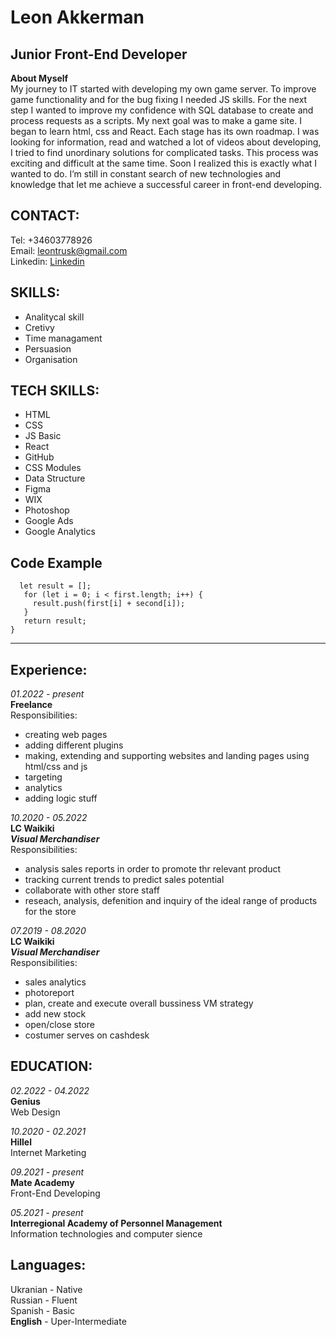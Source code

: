 # Leon Akkerman
## Junior Front-End Developer  
**About Myself**  
My journey to IT started with developing my own game server. To improve game functionality and for the bug fixing I needed JS skills. For the next step I wanted to improve my confidence with SQL database to create and process requests as a scripts. My next goal was to make a game site. I began to learn html, css and React. Each stage has its own roadmap. I was looking for information, read and watched a lot of videos about developing, I tried to find unordinary solutions for complicated tasks. This process was exciting and difficult at the same time.
Soon I realized this is exactly what I wanted to do.
I’m still in constant search of new technologies and knowledge that let me achieve a successful career in front-end developing. 
 
## CONTACT:
Tel: +34603778926  
Email: leontrusk@gmail.com  
Linkedin: [Linkedin](https://www.linkedin.com/in/leon-akkerman/)  

## SKILLS:
* Analitycal skill  
* Cretivy
* Time managament
* Persuasion
* Organisation

## TECH SKILLS:
* HTML
* CSS
* JS Basic
* React
* GitHub
* CSS Modules
* Data Structure
* Figma
* WIX
* Photoshop
* Google Ads
* Google Analytics 

## Code Example  
``` function combineArrays(first, second) {    
  let result = [];  
   for (let i = 0; i < first.length; i++) {    
     result.push(first[i] + second[i]);  
   }  
   return result;  
}
```

*********
## Experience:  
_01.2022 - present_  
**Freelance**  
Responsibilities:   
* creating web pages
* adding different plugins
* making, extending and supporting websites and landing pages using html/css and js
* targeting
* analytics
* adding logic stuff

_10.2020 - 05.2022_  
**LC Waikiki**  
***Visual Merchandiser***   
Responsibilities:   
* analysis sales reports in order to promote thr relevant product
* tracking current trends to predict sales potential
* collaborate with other store staff
* reseach, analysis, defenition and inquiry of the ideal range of products for the store  

_07.2019 - 08.2020_  
**LC Waikiki**  
***Visual Merchandiser***   
Responsibilities:   
* sales analytics
* photoreport
* plan, create and execute overall bussiness VM strategy
* add new stock
* open/close store
* costumer serves on cashdesk

 ## EDUCATION:  
_02.2022 - 04.2022_  
**Genius**   
Web Design  

_10.2020 - 02.2021_  
**Hillel**   
Internet Marketing  

_09.2021 - present_   
**Mate Academy**   
Front-End Developing   
 
_05.2021 - present_   
**Interregional Academy of Personnel Management**   
Information technologies and computer sience  


## Languages:

 Ukranian - Native     
 Russian - Fluent  
 Spanish - Basic  
**English** - Uper-Intermediate
